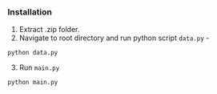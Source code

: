 
### Installation

1. Extract .zip folder.
2. Navigate to root directory and run python script `data.py` -
```
python data.py
```
3. Run `main.py`
```
python main.py
